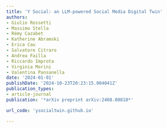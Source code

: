 ```yaml
---
title: 'Y Social: an LLM-powered Social Media Digital Twin'
authors:
- Giulio Rossetti
- Massimo Stella
- Rémy Cazabet
- Katherine Abramski
- Erica Cau
- Salvatore Citraro
- Andrea Failla
- Riccardo Improta
- Virginia Morini
- Valentina Pansanella
date: '2024-01-01'
publishDate: '2024-10-23T20:23:15.004041Z'
publication_types:
- article-journal
publication: '*arXiv preprint arXiv:2408.00818*'

url_code: 'ysocialtwin.github.io'

---
```

